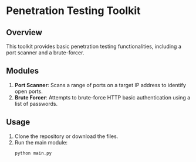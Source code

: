# Penetration Testing Toolkit

## Overview
This toolkit provides basic penetration testing functionalities, including a port scanner and a brute-forcer.

## Modules
1. **Port Scanner**: Scans a range of ports on a target IP address to identify open ports.
2. **Brute Forcer**: Attempts to brute-force HTTP basic authentication using a list of passwords.

## Usage
1. Clone the repository or download the files.
2. Run the main module:
   ```bash
   python main.py